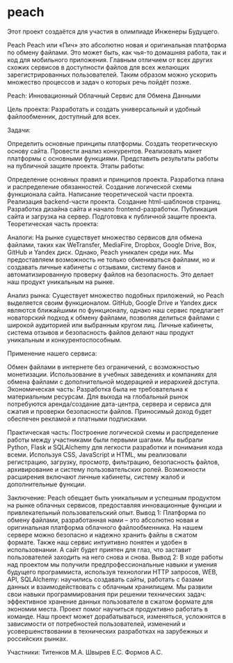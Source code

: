 # peach
Этот проект создаётся для участия в олимпиаде Инженеры Будущего.

Peach
Peach или «Пич» это абсолютно новая и оригинальная платформа по обмену файлами. Это может быть, как чья-то домашняя работа, так и код для мобильного приложения. Главным отличием от всех других схожих сервисов в доступности файлов для всех желающих зарегистрированных пользователей. Таким образом можно ускорить множество процессов и задач о которых речь пойдёт позже.


Peach: Инновационный Облачный Сервис для Обмена Данными

Цель проекта:
Разработать и создать универсальный и удобный файлообменник, доступный для всех.

Задачи:

Определить основные принципы платформы.
Создать теоретическую основу сайта.
Провести анализ конкурентов.
Реализовать макет платформы с основными функциями.
Представить результаты работы на публичной защите проекта.
Этапы работы:

Определение основных правил и принципов проекта.
Разработка плана и распределение обязанностей.
Создание логической схемы функционала сайта.
Написание теоретической части проекта.
Реализация backend-части проекта.
Создание html-шаблонов страниц.
Разработка дизайна сайта и начало frontend-разработки.
Публикация сайта и загрузка на сервер.
Подготовка к публичной защите проекта.
Теоретическая часть проекта:

Аналоги:
На рынке существует множество сервисов для обмена файлами, таких как WeTransfer, MediaFire, Dropbox, Google Drive, Box, GitHub и Yandex диск. Однако, Peach уникален среди них. Мы предоставляем возможность не только обмениваться файлами, но и создавать личные кабинеты с отзывами, систему банов и автоматизированную проверку файлов на безопасность. Это делает наш продукт уникальным на рынке.

Анализ рынка:
Существует множество подобных приложений, но Peach выделяется своим функционалом. GitHub, Google Drive и Yandex диск являются ближайшими по функционалу, однако наш сервис предлагает новаторский подход к обмену файлами, позволяя делиться файлами с широкой аудиторией или выбранным кругом лиц. Личные кабинеты, система отзывов и безопасность файлов делают наш продукт уникальным и конкурентоспособным.

Применение нашего сервиса:

Обмен файлами в интернете без ограничений, с возможностью монетизации.
Использование в учебных заведениях и компаниях для обмена файлами с дополнительной модерацией и иерархией доступа.
Экономическая часть:
Разработка была не требовательна к материальным ресурсам. Для выхода на глобальный рынок потребуются аренда/создание дата-центра, сервера и сервиса для сжатия и проверки безопасности файлов. Приносимый доход будет обеспечен рекламой и платными подписками.

Практическая часть:
Построение логической схемы и распределение работы между участниками были первыми шагами. Мы выбрали Python, Flask и SQLAlchemy для легкости разработки и понимания кода всеми. Используя CSS, JavaScript и HTML, мы реализовали регистрацию, загрузку, просмотр, фильтрацию, безопасность файлов, архивирование и систему пользовательских ролей. Возможности расширения включают личные кабинеты, систему жалоб и дополнительные функции.

Заключение:
Peach обещает быть уникальным и успешным продуктом на рынке облачных сервисов, предоставляя инновационные функции и привлекательный пользовательский опыт.
Вывод 1: 
  Платформа по обмену файлами, разработанная нами – это абсолютно новая и оригинальная платформа облачного файлообменника. На нашем сервере можно безопасно и надежно хранить файлы в сжатом формате. Также наш сервис интуитивно понятен и удобен в использовнании. А сайт будет приятен для глаз, что заставит пользователей заходить на него снова и снова.
Вывод 2:
  В ходе работы над проектом мы получили предпрофессиональные навыки и умения будущего программиста, используя технологии HTTP запросов, WEB, API, SQLAlchemy: научились создавать сайты, работать с базами данных и взаимодействовать с облачным хранилищем.
Мы развили свои навыки программирования при решении технических задач: эффективное хранение данных пользователе в сжатом формате для экономии места. Проект помог научиться продуктивно работать в команде. 
Наш проект может дорабатываться, изменяться, усложнятся в зависимости от потребностей пользователей, изменений и усовершенствовании в технических разработках на зарубежных и российских рынках.


Участники:
Титенков М.А.
Швырев Е.С.
Формов А.С.


